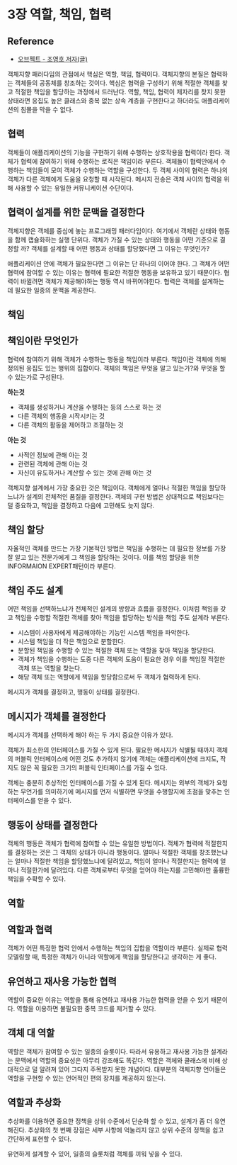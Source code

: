 # 3장 역할, 책임, 협력

## Reference

- [오브젝트 - 조영호 저자(글)](https://product.kyobobook.co.kr/detail/S000001766367)

객체지향 패러다임의 관점에서 핵심은 역할, 책임, 협력이다. 객체지향의 본질은 협력하는 객체들의 공동체를 창조하는 것이다. 핵심은 협력을 구성하기 위해 적절한 객체를 찾고 적절한 책임을 할당하는 과정에서 드러난다. 역할, 책임, 협력이 제자리를 찾지 못한 상태라면 응집도 높은 클래스와 중복 없는 상속 계층을 구현한다고 하더라도 애플리케이션의 침몰을 막을 수 없다.

## 협력

객체들이 애플리케이션의 기능을 구현하기 위해 수행하는 상호작용을 협력이라 한다. 객체가 협력에 참여하기 위해 수행하는 로직은 책임이라 부른다. 객체들이 협력안에서 수행하는 책임들이 모여 객체가 수행하는 역할을 구성한다. 두 객체 사이의 협력은 하나의 객체가 다른 객체에게 도움을 요청할 때 시작된다. 메시지 전송은 객체 사이의 협력을 위해 사용할 수 있는 유일한 커뮤니케이션 수단이다.

## 협력이 설계를 위한 문맥을 결정한다

객체지향은 객체를 중심에 놓는 프로그래밍 패러다임이다. 여기에서 객체란 상태와 행동을 함께 캡슐화하는 실행 단위다. 객체가 가질 수 있는 상태와 행동을 어떤 기준으로 결정할 까? 객체를 설계할 때 어떤 행동과 상태를 할당했다면 그 이유는 무엇인가?

애플리케이션 안에 객체가 필요한다면 그 이유는 단 하나의 이어야 한다. 그 객체가 어떤 협력에 참여할 수 있는 이유는 협력에 필요한 적절한 행동을 보유하고 있기 때문이다. 협력이 바뀔려면 객체가 제공해야하는 행동 역시 바뀌어야한다. 협력은 객체를 설계하는 데 필요한 일종의 문맥을 제공한다.

## 책임

## 책임이란 무엇인가

협력에 참여하기 위해 객체가 수행하는 행동을 책임이라 부른다. 책임이란 객체에 의해 정의된 응집도 있는 행위의 집합이다. 객체의 책임은 무엇을 알고 있는가?와 무엇을 할 수 있는가로 구성된다.

**하는것**

- 객체를 생성하거나 계산을 수행하는 등의 스스로 하는 것
- 다른 객체의 행동을 시작시키는 것
- 다른 객체의 활동을 제어하고 조절하는 것

**아는 것**

- 사적인 정보에 관해 아는 것
- 관련된 객체에 관해 아는 것
- 자신이 유도하거나 계산할 수 있는 것에 관해 아는 것

객체지향 설계에서 가장 중요한 것은 책임이다. 객체에게 얼마나 적절한 책임을 할당하느냐가 설계의 전체적인 품질을 결정한다. 객체의 구현 방법은 상대적으로 책임보다는 덜 중요하고, 책임을 결정하고 다음에 고민해도 늦지 않다.

## 책임 할당

자율적인 객체를 만드는 가장 기본적인 방법은 책임을 수행하는 데 필요한 정보를 가장 잘 알고 있는 전문가에게 그 책임을 할당하는 것이다. 이를 책임 할당을 위한 INFORMAION EXPERT패턴이라 부른다.

## 책임 주도 설계

어떤 책임을 선택하느냐가 전체적인 설계의 방향과 흐름을 결정한다. 이처럼 책임을 갖고 책임을 수행할 적절한 객체를 찾아 책임을 할당하는 방식을 책임 주도 설계라 부른다.

- 시스템이 사용자에게 제공해야하는 기능인 시스템 책임을 파악한다.
- 시스템 책임을 더 작은 책임으로 분할한다.
- 분할된 책임을 수행할 수 있는 적절한 객체 또는 역할을 찾아 책임을 할당한다.
- 객체가 책임을 수행하는 도중 다른 객체의 도움이 필요한 경우 이를 책임질 적절한 객체 또는 역할을 찾는다.
- 해당 객체 또는 역할에게 책임을 할당함으로써 두 객체가 협력하게 된다.

메시지가 객체를 결정하고, 행동이 상태를 결정한다.

## 메시지가 객체를 결정한다

메시지가 객체를 선택하게 해야 하는 두 가지 중요한 이유가 있다.

객체가 최소한의 인터페이스를 가질 수 있게 된다. 필요한 메시지가 식별될 때까지 객체의 퍼블릭 인터페이스에 어떤 것도 추가하지 않기에 객체는 애플리케이션에 크지도, 작지도 않은 꼭 필요한 크기의 퍼블릭 인터페이스를 가질 수 있다.

객체는 충분히 추상적인 인터페이스를 가질 수 있게 된다. 메시지는 외부의 객체가 요청하는 무언가를 의미하기에 메시지를 먼저 식별하면 무엇을 수행할지에 초점을 맞추는 인터페이스를 얻을 수 있다.

## 행동이 상태를 결정한다

객체의 행동은 객체가 협력에 참여할 수 있는 유일한 방법이다. 객체가 협력에 적절한지를 결정하는 것은 그 객체의 상태가 아니라 행동이다. 얼마나 적절한 객체를 창조했는냐는 얼마나 적절한 책임을 할당했느냐에 달려있고, 책임이 얼마나 적절한지는 협력에 얼마나 적절한가에 달려있다. 다른 객체로부터 무엇을 얻어야 하는지를 고민해야만 훌륭한 책임을 수확할 수 있다.

## 역할

## 역할과 협력

객체가 어떤 특정한 협력 안에서 수행하는 책임의 집합을 역할이라 부른다. 실제로 협력 모델링할 때, 특정한 객체가 아니라 역할에게 책임을 할당한다고 생각하는 게 좋다.

## 유연하고 재사용 가능한 협력

역할이 중요한 이유는 역할을 통해 유연하고 재사용 가능한 협력을 얻을 수 있기 때문이다. 역할을 이용하면 불필요한 중복 코드를 제거할 수 있다.

## 객체 대 역할

역할은 객체가 참여할 수 있는 일종의 슬롯이다. 따라서 유용하고 재사용 가능한 설계라는 문맥에서 역할의 중요성은 아무리 강조해도 똑같다. 역할은 객체와 클래스에 비해 상대적으로 덜 알려져 있어 그다지 주목받지 못한 개념이다. 대부분의 객체지향 언어들은 역할을 구현할 수 있는 언어적인 편의 장치를 제공하지 않는다.

## 역할과 추상화

추상화를 이용하면 중요한 정책을 상위 수준에서 단순화 할 수 있고, 설계가 좀 더 유연해진다. 추상화의 첫 번째 장점은 세부 사항에 억눌리지 않고 상위 수준의 정책을 쉽고 간단하게 표현할 수 있다.

유연하게 설계할 수 있어, 일종의 슬롯처럼 객체를 끼워 넣을 수 있다.